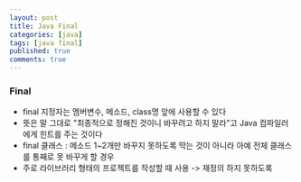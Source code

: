 ```yaml
---
layout: post
title: Java Final
categories: [java]
tags: [java final]
published: true
comments: true
---
```


### Final
- final 지정자는 멤버변수, 메소드, class명 앞에 사용할 수 있다
- 뜻은 말 그대로 "최종적으로 정해진 것이니 바꾸려고 하지 말라"고 Java 컴파일러에게 힌트를 주는 것이다
- final 클래스 : 메소드 1~2개만 바꾸지 못하도록 막는 것이 아니라 아예 전체 클래스를 통째로 못 바꾸게 할 경우
- 주로 라이브러리 형태의 프로젝트를 작성할 때 사용 -> 재정의 하지 못하도록
